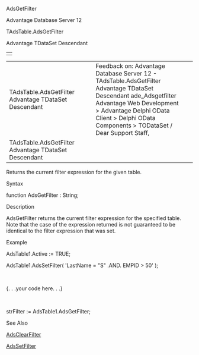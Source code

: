 AdsGetFilter




Advantage Database Server 12  

TAdsTable.AdsGetFilter

Advantage TDataSet Descendant

|  |
| --- |
|  |

|  |  |  |  |  |
| --- | --- | --- | --- | --- |
| TAdsTable.AdsGetFilter  Advantage TDataSet Descendant |  |  | Feedback on: Advantage Database Server 12 - TAdsTable.AdsGetFilter Advantage TDataSet Descendant ade\_Adsgetfilter Advantage Web Development > Advantage Delphi OData Client > Delphi OData Components > TODataSet / Dear Support Staff, |  |
| TAdsTable.AdsGetFilter  Advantage TDataSet Descendant |  |  |  |  |

Returns the current filter expression for the given table.

Syntax

function AdsGetFilter : String;

Description

AdsGetFilter returns the current filter expression for the specified table. Note that the case of the expression returned is not guaranteed to be identical to the filter expression that was set.

Example

AdsTable1.Active := TRUE;

AdsTable1.AdsSetFilter( 'LastName = "S" .AND. EMPID > 50' );

 

{. . .your code here. . .}

 

strFilter := AdsTable1.AdsGetFilter;

See Also

[AdsClearFilter](ade_adsclearfilter.htm)

[AdsSetFilter](ade_adssetfilter.htm)